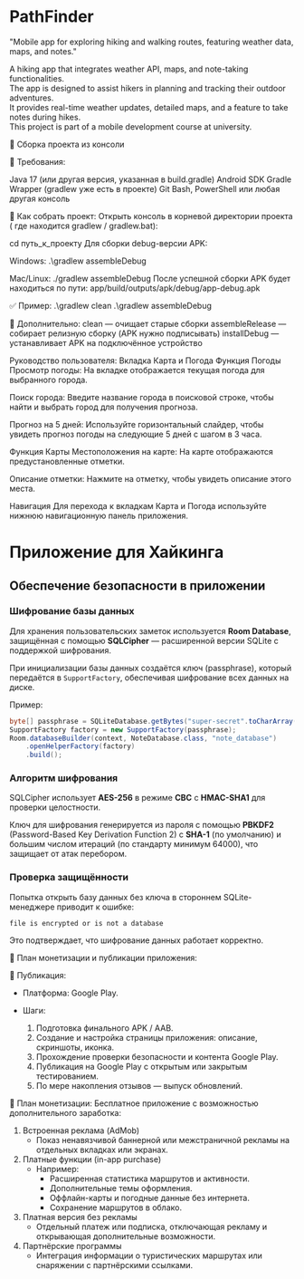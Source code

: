 # PathFinder

"Mobile app for exploring hiking and walking routes, featuring weather data, maps, and notes."

A hiking app that integrates weather API, maps, and note-taking functionalities.  
The app is designed to assist hikers in planning and tracking their outdoor adventures.  
It provides real-time weather updates, detailed maps, and a feature to take notes during hikes.  
This project is part of a mobile development course at university.

🔧 Сборка проекта из консоли

📌 Требования:

Java 17 (или другая версия, указанная в build.gradle)
Android SDK
Gradle Wrapper (gradlew уже есть в проекте)
Git Bash, PowerShell или любая другая консоль

🚀 Как собрать проект:
Открыть консоль в корневой директории проекта ( где находится gradlew / gradlew.bat):

cd путь_к_проекту
Для сборки debug-версии APK:

Windows:
.\gradlew assembleDebug

Mac/Linux:
./gradlew assembleDebug
После успешной сборки APK будет находиться по пути:
app/build/outputs/apk/debug/app-debug.apk

✅ Пример:
.\gradlew clean
.\gradlew assembleDebug

🧹 Дополнительно:
clean — очищает старые сборки
assembleRelease — собирает релизную сборку (APK нужно подписывать)
installDebug — устанавливает APK на подключённое устройство


Руководство пользователя: Вкладка Карта и Погода
Функция Погоды
Просмотр погоды: На вкладке отображается текущая погода для выбранного города.

Поиск города: Введите название города в поисковой строке, чтобы найти и выбрать город для получения прогноза.

Прогноз на 5 дней: Используйте горизонтальный слайдер, чтобы увидеть прогноз погоды на следующие 5 дней с шагом в 3 часа.

Функция Карты
Местоположения на карте: На карте отображаются предустановленные отметки.

Описание отметки: Нажмите на отметку, чтобы увидеть описание этого места.

Навигация
Для перехода к вкладкам Карта и Погода используйте нижнюю навигационную панель приложения.



# Приложение для Хайкинга

## Обеспечение безопасности в приложении

### Шифрование базы данных

Для хранения пользовательских заметок используется **Room Database**, защищённая с помощью **SQLCipher** — расширенной версии SQLite с поддержкой шифрования.

При инициализации базы данных создаётся ключ (passphrase), который передаётся в `SupportFactory`, обеспечивая шифрование всех данных на диске.

Пример:

```java
byte[] passphrase = SQLiteDatabase.getBytes("super-secret".toCharArray());
SupportFactory factory = new SupportFactory(passphrase);
Room.databaseBuilder(context, NoteDatabase.class, "note_database")
    .openHelperFactory(factory)
    .build();
```

### Алгоритм шифрования

SQLCipher использует **AES-256** в режиме **CBC** с **HMAC-SHA1** для проверки целостности.

Ключ для шифрования генерируется из пароля с помощью **PBKDF2** (Password-Based Key Derivation Function 2) с **SHA-1** (по умолчанию) и большим числом итераций (по стандарту минимум 64000), что защищает от атак перебором.

### Проверка защищённости

Попытка открыть базу данных без ключа в стороннем SQLite-менеджере приводит к ошибке:

```
file is encrypted or is not a database
```

Это подтверждает, что шифрование данных работает корректно.



📌 План монетизации и публикации приложения:

📱 Публикация:
- Платформа: Google Play.

- Шаги:
    1. Подготовка финального APK / AAB.
    2. Создание и настройка страницы приложения: описание, скриншоты, иконка.
    3. Прохождение проверки безопасности и контента Google Play.
    4. Публикация на Google Play с открытым или закрытым тестированием.
    5. По мере накопления отзывов — выпуск обновлений.

💸 План монетизации:
Бесплатное приложение с возможностью дополнительного заработка:

1. Встроенная реклама (AdMob)
    - Показ ненавязчивой баннерной или межстраничной рекламы на отдельных вкладках или экранах.
2. Платные функции (in-app purchase)
    - Например:
        - Расширенная статистика маршрутов и активности.
        - Дополнительные темы оформления.
        - Оффлайн-карты и погодные данные без интернета.
        - Сохранение маршрутов в облако.
3. Платная версия без рекламы
    - Отдельный платеж или подписка, отключающая рекламу и открывающая дополнительные возможности.
4. Партнёрские программы
    - Интеграция информации о туристических маршрутах или снаряжении с партнёрскими ссылками.
